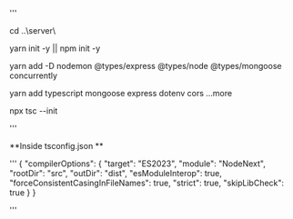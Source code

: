 '''

cd ..\server\  

yarn init -y || npm init -y

yarn add -D nodemon @types/express @types/node @types/mongoose concurrently

yarn add typescript mongoose express dotenv cors ...more

npx tsc --init

'''

**Inside tsconfig.json **

'''
{
  "compilerOptions": {
    "target": "ES2023",
    "module": "NodeNext",
    "rootDir": "src",
    "outDir": "dist",
    "esModuleInterop": true,
    "forceConsistentCasingInFileNames": true,
    "strict": true,
    "skipLibCheck": true
  }
}

'''
